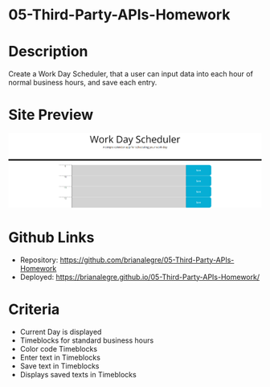 # 05-Third-Party-APIs-Homework

# Description
Create a Work Day Scheduler, that a user can input data into each hour of normal business hours, and save each entry.

# Site Preview
<p align="center">
    <img alt="Site Preview" src="./assets/images/SitePreview.png">
</p>

# Github Links
- Repository: https://github.com/brianalegre/05-Third-Party-APIs-Homework
- Deployed: https://brianalegre.github.io/05-Third-Party-APIs-Homework/

# Criteria
- Current Day is displayed
- Timeblocks for standard business hours
- Color code Timeblocks
- Enter text in Timeblocks
- Save text in Timeblocks
- Displays saved texts in Timeblocks
